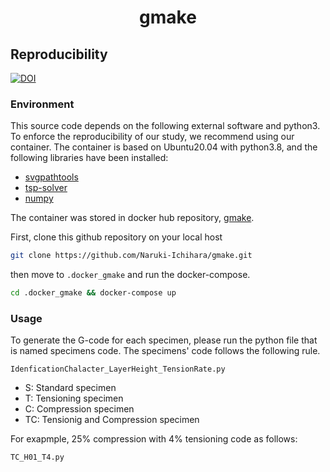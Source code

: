 <h1 align=center>gmake</h1>

## Reproducibility
[![DOI](https://zenodo.org/badge/582837807.svg)](https://zenodo.org/badge/latestdoi/582837807)
### Environment
This source code depends on the following external software and python3. To enforce the reproducibility of our study, we recommend using our container.
The container is based on Ubuntu20.04 with python3.8, and the following libraries have been installed:

* [svgpathtools](https://github.com/mathandy/svgpathtools)
* [tsp-solver](https://github.com/dmishin/tsp-solver)
* [numpy](https://github.com/numpy/numpy)

The container was stored in docker hub repository, [gmake](https://hub.docker.com/repository/docker/ichiharanaruki/gmake).

First, clone this github repository on your local host
```bash
git clone https://github.com/Naruki-Ichihara/gmake.git
```
then move to `.docker_gmake` and run the docker-compose.
```bash
cd .docker_gmake && docker-compose up
```

### Usage
To generate the G-code for each specimen, please run the python file that is named specimens code.
The specimens' code follows the following rule.
```
IdenficationChalacter_LayerHeight_TensionRate.py
```

* S: Standard specimen
* T: Tensioning specimen
* C: Compression specimen
* TC: Tensionig and Compression specimen

For exapmple, 25% compression with 4% tensioning code as follows:
```
TC_H01_T4.py
```
